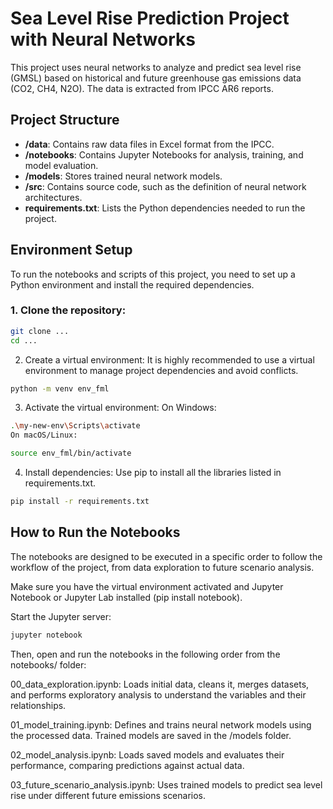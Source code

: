 # Sea Level Rise Prediction Project with Neural Networks

This project uses neural networks to analyze and predict sea level rise (GMSL) based on historical and future greenhouse gas emissions data (CO2, CH4, N2O). The data is extracted from IPCC AR6 reports.

## Project Structure

- **/data**: Contains raw data files in Excel format from the IPCC.  
- **/notebooks**: Contains Jupyter Notebooks for analysis, training, and model evaluation.  
- **/models**: Stores trained neural network models.  
- **/src**: Contains source code, such as the definition of neural network architectures.  
- **requirements.txt**: Lists the Python dependencies needed to run the project.  

## Environment Setup

To run the notebooks and scripts of this project, you need to set up a Python environment and install the required dependencies.

### 1. Clone the repository:

```bash
git clone ...
cd ...
```
2. Create a virtual environment:
It is highly recommended to use a virtual environment to manage project dependencies and avoid conflicts.

```bash
python -m venv env_fml
```
3. Activate the virtual environment:
On Windows:

```bash
.\my-new-env\Scripts\activate
On macOS/Linux:
```

```bash
source env_fml/bin/activate
```

4. Install dependencies:
Use pip to install all the libraries listed in requirements.txt.


```bash
pip install -r requirements.txt
```

## How to Run the Notebooks
The notebooks are designed to be executed in a specific order to follow the workflow of the project, from data exploration to future scenario analysis.

Make sure you have the virtual environment activated and Jupyter Notebook or Jupyter Lab installed (pip install notebook).

Start the Jupyter server:
```bash
jupyter notebook
```
Then, open and run the notebooks in the following order from the notebooks/ folder:

00_data_exploration.ipynb: Loads initial data, cleans it, merges datasets, and performs exploratory analysis to understand the variables and their relationships.

01_model_training.ipynb: Defines and trains neural network models using the processed data. Trained models are saved in the /models folder.

02_model_analysis.ipynb: Loads saved models and evaluates their performance, comparing predictions against actual data.

03_future_scenario_analysis.ipynb: Uses trained models to predict sea level rise under different future emissions scenarios.
